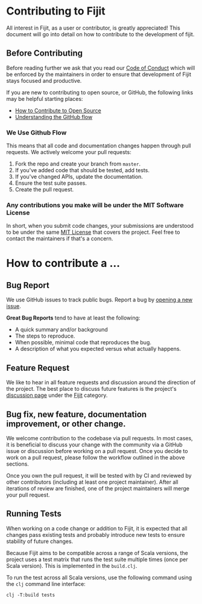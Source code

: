 # Contributing to Fijit

All interest in Fijit, as a user or contributor, is greatly appreciated! This document 
will go into detail on how to contribute to the development of fijit.

## Before Contributing

Before reading further we ask that you read our [Code of Conduct](https://github.com/erp12/fijit/blob/master/CODE_OF_CONDUCT.md)
which will be enforced by the maintainers in order to ensure that development of Fijit stays focused and productive.

If you are new to contributing to open source, or GitHub, the following links may be helpful starting places:

- [How to Contribute to Open Source](https://opensource.guide/how-to-contribute/)
- [Understanding the GitHub flow](https://guides.github.com/introduction/flow/index.html)

### We Use Github Flow

This means that all code and documentation changes happen through pull requests.  We actively welcome your pull requests:

1. Fork the repo and create your branch from `master`.
2. If you've added code that should be tested, add tests.
3. If you've changed APIs, update the documentation.
4. Ensure the test suite passes.
5. Create the pull request.

### Any contributions you make will be under the MIT Software License

In short, when you submit code changes, your submissions are understood to be under the same [MIT License](http://choosealicense.com/licenses/mit/) that covers the project.
Feel free to contact the maintainers if that's a concern.

# How to contribute a ...

## Bug Report

We use GitHub issues to track public bugs. Report a bug by [opening a new issue](). 

**Great Bug Reports** tend to have at least the following:

- A quick summary and/or background
- The steps to reproduce.
- When possible, minimal code that reproduces the bug.
- A description of what you expected versus what actually happens.

## Feature Request

We like to hear in all feature requests and discussion around the direction of the project. The best place
to discuss future features is the project's [discussion page](https://github.com/erp12/fijit/discussions) under 
the [Fijit](https://github.com/erp12/fijit/discussions/categories/fijit) category.

## Bug fix, new feature, documentation improvement, or other change.

We welcome contribution to the codebase via pull requests. In most cases, it is beneficial to discuss your change
with the community via a GitHub issue or discussion before working on a pull request. Once you decide to work on a
pull request, please follow the workflow outlined in the above sections.

Once you own the pull request, it will be tested with by CI and reviewed by other contributors (including at least one
project maintainer). After all iterations of review are finished, one of the project maintainers will merge
your pull request.

## Running Tests

When working on a code change or addition to Fijit, it is expected that all changes pass existing tests and probably
introduce new tests to ensure stability of future changes.

Because Fijit aims to be compatible across a range of Scala versions, the project uses a test matrix that runs the test
suite multiple times (once per Scala version). This is implemented in the `build.clj`.

To run the test across all Scala versions, use the following command using the `clj` command line interface:

```commandline
clj -T:build tests
```
